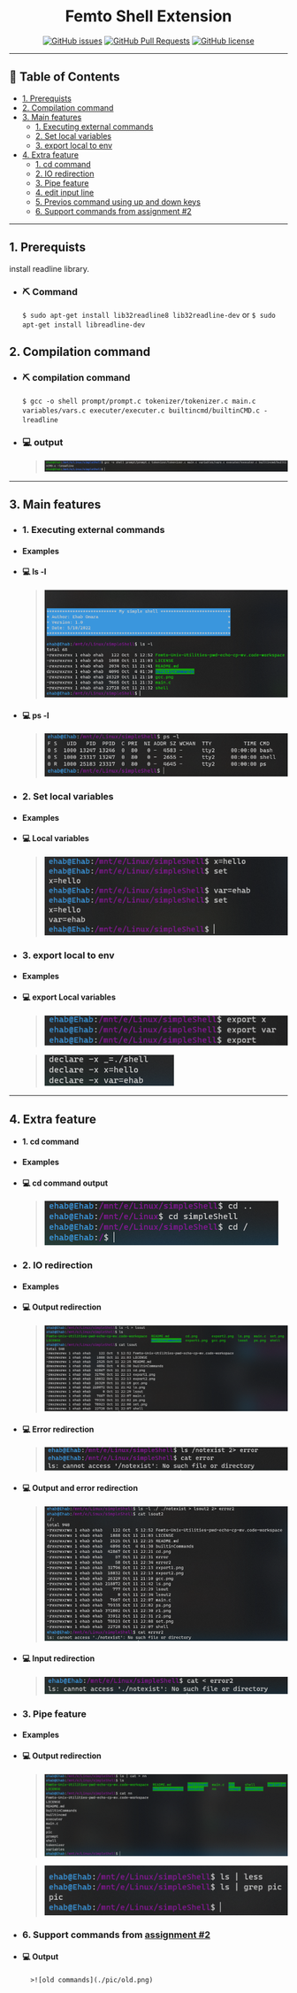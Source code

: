 
<h1 align="center">Femto Shell Extension</h1>

<div align="center">

[![GitHub issues](https://img.shields.io/github/issues/ehababdalnaby/Femto-Unix-Utilities-pwd-echo-cp-mv)](https://github.com/ehababdalnaby/Femto-Unix-Utilities-pwd-echo-cp-mv/issues)
[![GitHub Pull Requests](https://img.shields.io/github/issues-pr/kylelobo/The-Documentation-Compendium.svg)](https://github.com/ehababdalnaby/Femto-Unix-Utilities-pwd-echo-cp-mv/pulls)
[![GitHub license](https://img.shields.io/github/license/ehababdalnaby/Femto-Unix-Utilities-pwd-echo-cp-mv)](https://github.com/ehababdalnaby/Femto-Unix-Utilities-pwd-echo-cp-mv)

</div>

---

## 📝 Table of Contents

- [1. Prerequists](#Prerequists)
- [2. Compilation command](#Compilation_command)
- [3. Main features](#Main_features)
  - [1. Executing external commands](#Executing_external_commands)
  - [2. Set local variables](#Set_local_variables)
  - [3. export local to env](#export)
- [4. Extra feature](#extra)
  - [1. cd command](#cd)
  - [2. IO redirection](#redirection)
  - [3. Pipe feature](#pipe)
  - [4. edit input line](#)
  - [5. Previos command using up and down keys](#)
  - [6. Support commands from assignment #2](#old)

---

## 1. Prerequists <a name = "Prerequists"></a>

install readline library.

- ### ⛏️ Command

    ```$ sudo apt-get install lib32readline8 lib32readline-dev```
    or
     ```$ sudo apt-get install libreadline-dev```

## 2. Compilation command <a name = "Compilation_command"></a>

- ### ⛏️ compilation command

    ```$ gcc -o shell prompt/prompt.c tokenizer/tokenizer.c main.c variables/vars.c executer/executer.c builtincmd/builtinCMD.c -lreadline```

- ### 💻 output

    >![compilation output](./pic/gcc.png)

---

## 3. Main features <a name = "Main_features"></a>

- ### 1. Executing external commands <a name = "Executing_external_commands"></a>

- #### Examples

- #### 💻 ls -l

    >![ls ouput](./pic/ls.png)

- #### 💻 ps -l

    >![ps ouput](./pic/ps.png)

- ### 2. Set local variables <a name = "Set_local_variables"></a>

- ####  Examples

- #### 💻 Local variables

    >![ls ouput](./pic/set.png)

- ### 3. export local to env <a name = "export"></a>

- ####  Examples

- #### 💻 export Local variables

    >![ls ouput](./pic/export1.png)

    >![ls ouput](./pic/export2.png)

---

## 4. Extra feature <a name = "extra"></a>

- #### 1. cd command <a name = "cd"></a>

- ####  Examples

- #### 💻 cd command output

    >![ls ouput](./pic/cd.png)

- ### 2. IO redirection <a name = "redirection"></a>

- ####  Examples

- #### 💻 Output redirection

    >![Ouput redirection](./pic/r1.png)

- #### 💻 Error redirection

    >![Error redirection](./pic/r2.png)

- #### 💻 Output and error redirection

    >![Output and error redirection](./pic/r3.png)

- #### 💻 Input redirection

    >![Input redirection](./pic/r4.png)

- ### 3. Pipe feature <a name = "pipe"></a>

- ####  Examples

- #### 💻 Output redirection

    >![Ouput redirection](./pic/pipe1.png)

    >![Ouput redirection](./pic/pipe2.png)

- ### 6. Support commands from [assignment #2](https://github.com/ehababdalnaby/Femto-Unix-Utilities-pwd-echo-cp-mv)<a name = "old"></a>

- #### 💻 Output

        >![old commands](./pic/old.png)
